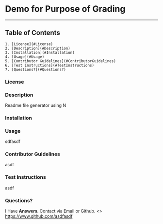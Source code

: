 
  # Demo for Purpose of Grading

  ***

  ## Table of Contents
    1. [License](#License)
    2. [Description](#Description)
    3. [Installation](#Installation)
    4. [Usage](#Usage)
    5. [Contributor Guidelines](#ContributorGuidelines)
    6. [Test Instructions](#TestInstructions)
    7. [Questions?](#Questions?)

  ### License
  
 
  ### Description
  Readme file generator using N

  ### Installation
  

  ### Usage
  sdfasdf

  ### Contributor Guidelines
  asdf

  ### Test Instructions
  asdf
 
  ### Questions? 
  I Have **Answers**. Contact via Email or Github.
  <>
  <https://www.github.com/asdfasdf>
  